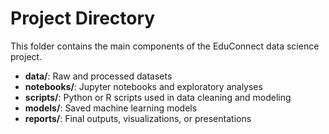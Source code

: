 # Project Directory

This folder contains the main components of the EduConnect data science project.

- **data/**: Raw and processed datasets
- **notebooks/**: Jupyter notebooks and exploratory analyses
- **scripts/**: Python or R scripts used in data cleaning and modeling
- **models/**: Saved machine learning models
- **reports/**: Final outputs, visualizations, or presentations
